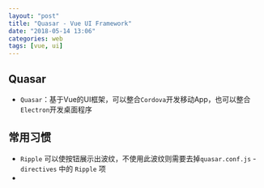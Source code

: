 ```yaml
---
layout: "post"
title: "Quasar - Vue UI Framework"
date: "2018-05-14 13:06"
categories: web
tags: [vue, ui]
---
```


## Quasar

- `Quasar`：基于Vue的UI框架，可以整合`Cordova`开发移动App，也可以整合`Electron`开发桌面程序

## 常用习惯

- `Ripple` 可以使按钮展示出波纹，不使用此波纹则需要去掉`quasar.conf.js` - `directives` 中的 `Ripple` 项
- 